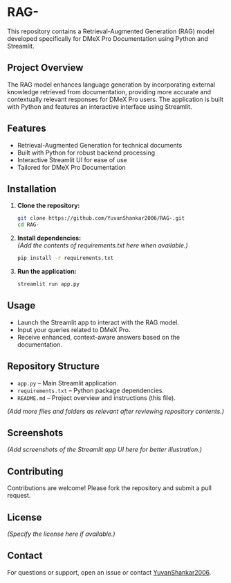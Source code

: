 # RAG-

This repository contains a Retrieval-Augmented Generation (RAG) model developed specifically for DMeX Pro Documentation using Python and Streamlit.

## Project Overview

The RAG model enhances language generation by incorporating external knowledge retrieved from documentation, providing more accurate and contextually relevant responses for DMeX Pro users. The application is built with Python and features an interactive interface using Streamlit.

## Features

- Retrieval-Augmented Generation for technical documents
- Built with Python for robust backend processing
- Interactive Streamlit UI for ease of use
- Tailored for DMeX Pro Documentation

## Installation

1. **Clone the repository:**
   ```bash
   git clone https://github.com/YuvanShankar2006/RAG-.git
   cd RAG-
   ```

2. **Install dependencies:**  
   *(Add the contents of requirements.txt here when available.)*
   ```bash
   pip install -r requirements.txt
   ```

3. **Run the application:**
   ```bash
   streamlit run app.py
   ```

## Usage

- Launch the Streamlit app to interact with the RAG model.
- Input your queries related to DMeX Pro.
- Receive enhanced, context-aware answers based on the documentation.

## Repository Structure

- `app.py` – Main Streamlit application.  
- `requirements.txt` – Python package dependencies.  
- `README.md` – Project overview and instructions (this file).

*(Add more files and folders as relevant after reviewing repository contents.)*

## Screenshots

*(Add screenshots of the Streamlit app UI here for better illustration.)*

## Contributing

Contributions are welcome! Please fork the repository and submit a pull request.

## License

*(Specify the license here if available.)*

## Contact

For questions or support, open an issue or contact [YuvanShankar2006](https://github.com/YuvanShankar2006).
